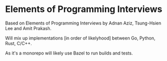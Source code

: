 # Elements of Programming Interviews

Based on Elements of Programming Interviews by Adnan Aziz, Tsung-Hsien Lee and Amit Prakash.

Will mix up implementations [in order of likelyhood] between Go, Python, Rust, C/C++.

As it's a monorepo will likely use Bazel to run builds and tests.
